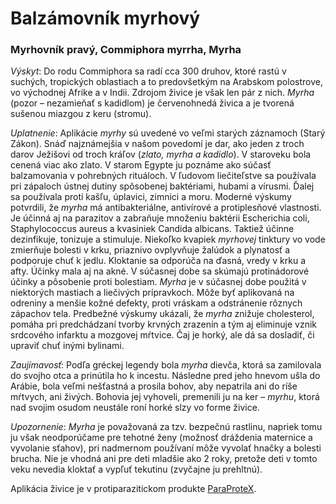 Balzámovník myrhový
===================

### Myrhovník pravý, Commiphora myrrha, Myrha

*Výskyt*: Do rodu Commiphora sa radí cca 300 druhov, ktoré rastú v suchých,
tropických oblastiach a to predovšetkým na Arabskom polostrove, vo východnej
Afrike a v Indii. Zdrojom živice je však len pár z nich. *Myrha* (pozor –
nezamieňať s kadidlom) je červenohnedá živica a je tvorená sušenou miazgou z
keru (stromu).

*Uplatnenie*: Aplikácie *myrhy* sú uvedené vo veľmi starých záznamoch (Starý
Zákon). Snáď najznámejšia v našom povedomí je dar, ako jeden z troch darov
Ježišovi od troch kráľov (*zlato, myrha a kadidlo*). V staroveku bola cenená
viac ako zlato. V starom Egypte ju poznáme ako súčasť balzamovania v pohrebných
rituáloch. V ľudovom liečiteľstve sa používala pri zápaloch ústnej dutiny
spôsobenej baktériami, hubami a vírusmi. Ďalej sa používala proti kašľu,
úplavici, zimnici a moru. Moderné výskumy potvrdili, že *myrha* má
antibakteriálne, antivírové a protiplesňové vlastnosti. Je účinná aj na
parazitov a zabraňuje množeniu baktérii Escherichia coli, Staphylococcus aureus
a kvasiniek Candida albicans. Taktiež účinne dezinfikuje, tonizuje a stimuluje.
Niekoľko kvapiek *myrhovej* tinktury vo vode zmierňuje bolesti v krku, priaznivo
ovplyvňuje žalúdok a plynatosť a podporuje chuť k jedlu. Kloktanie sa odporúča
na ďasná, vredy v krku a afty. Účinky mala aj na akné. V súčasnej dobe sa
skúmajú protinádorové účinky a pôsobenie proti bolestiam. *Myrha* je v súčasnej
dobe použitá v niektorých mastiach a liečivých prípravkoch. Môže byť aplikovaná
na odreniny a menšie kožné defekty, proti vráskam a odstránenie rôznych zápachov
tela. Predbežné výskumy ukázali, že *myrha* znižuje cholesterol, pomáha pri
predchádzaní tvorby krvných zrazenín a tým aj eliminuje vznik srdcového infarktu
a mozgovej mŕtvice. Čaj je horký, ale dá sa dosladiť, či upraviť chuť inými
bylinami.

*Zaujímavosť*: Podľa gréckej legendy bola *myrha* dievča, ktorá sa zamilovala do
svojho otca a prinútila ho k incestu. Následne pred jeho hnevom ušla do Arábie,
bola veľmi nešťastná a prosila bohov, aby nepatrila ani do ríše mŕtvych, ani
živých. Bohovia jej vyhoveli, premenili ju na ker – *myrhu*, ktorá nad svojim
osudom neustále roní horké slzy vo forme živice.

*Upozornenie*: *Myrha* je považovaná za tzv. bezpečnú rastlinu, napriek tomu ju
však neodporúčame pre tehotné ženy (možnosť dráždenia maternice a vyvolanie
sťahov), pri nadmernom používaní môže vyvolať hnačky a bolesti brucha. Nie je
vhodná ani pre deti mladšie ako 2 roky, pretože deti v tomto veku nevedia
kloktať a vypľuť tekutinu (zvyčajne ju prehltnú).

Aplikácia živice je v protiparazitickom produkte
[ParaProteX](/sip/produkty-CVI/paraprotex).
